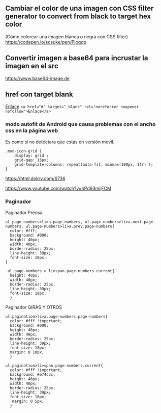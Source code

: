 ## Cambiar el color de una imagen con CSS filter generator to convert from black to target hex color
(Cómo colorear una imagen blanca o negra con CSS filter)
https://codepen.io/sosuke/pen/Pjoqqp


## Convertir imagen a base64 para incrustar la imagen en el src
https://www.base64-image.de

## href con target blank
<a href="#" target="_blank" rel="noreferrer noopener nofollow">Enlace</a>
`<a href="#" target="_blank" rel="noreferrer noopener nofollow">Enlace</a>`

### modo autofit de Android que causa problemas con el ancho css en la página web

Es como si no detectara que estás en versión movil.

    .mod-icon-grid {
        display: grid ;
        grid-gap: 15px;
        grid-template-columns: repeat(auto-fit, minmax(100px, 1fr) );   
    }

https://html.dokry.com/6736

https://www.youtube.com/watch?v=hPd93mijFCM


### Paginador

  Paginador Prensa

    ul.page-numbers>li>a.page-numbers, ul.page-numbers>li>a.next.page-numbers, ul.page-numbers>li>a.prev.page-numbers{
      color: #fff;
      background: #000;
      height: 40px;
      width: 40px;
      border-radius: 25px;
      line-height: 39px;
      font-size: 18px;
    }

     ul.page-numbers > li>span.page-numbers.current{
      height: 40px;
      width: 40px;
      border-radius: 25px;
      line-height: 39px;
      font-size: 18px;
      }


  Paginador GIRAS Y OTROS
  
    ul.pagination>li>a.page-numbers.page-numbers{
      color: #fff !important;
      background: #000;
      height: 40px;
      width: 40px;
      border-radius: 25px;
      line-height: 39px;
      font-size: 18px;   
      margin: 0 10px;
      }

    ul.pagination>li>span.page-numbers.current{
      color: #fff !important;
      background: #e74c3c;
      height: 40px;
      width: 40px;
      border-radius: 25px;
      line-height: 39px;
      font-size: 18px;   
       margin: 0 5px;
      }
